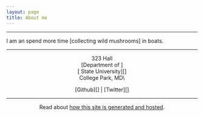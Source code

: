 ```yaml
---
layout: page
title: About me
---
```


* * * * *

<p style="text-align: justify">
I am an  spend more time [collecting wild
mushrooms] in boats.
</p>

* * * * *

<div style="text-align:center">

323 Hall\
[Department of ]\
[ State University][]\
College Park, MD\

[Github][] | [Twitter][]

* * * * *

Read about
  [how this site is generated and hosted][].

</div>

  [the software I use]: /software
  [how this site is generated and hosted]: /site
